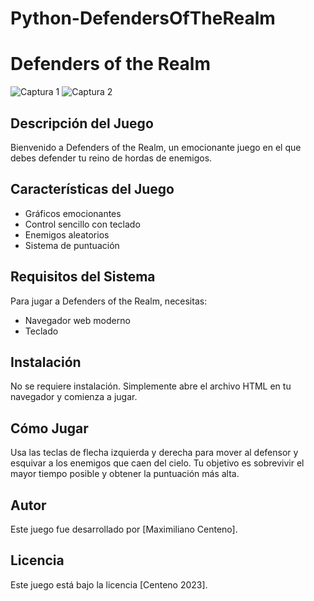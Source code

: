 # Python-DefendersOfTheRealm
# Defenders of the Realm

![Captura 1](https://i.imgur.com/apIDF3b.png)
![Captura 2](https://i.imgur.com/ifoinrD.png)

## Descripción del Juego

Bienvenido a Defenders of the Realm, un emocionante juego en el que debes defender tu reino de hordas de enemigos.

## Características del Juego

- Gráficos emocionantes
- Control sencillo con teclado
- Enemigos aleatorios
- Sistema de puntuación

## Requisitos del Sistema

Para jugar a Defenders of the Realm, necesitas:

- Navegador web moderno
- Teclado

## Instalación

No se requiere instalación. Simplemente abre el archivo HTML en tu navegador y comienza a jugar.

## Cómo Jugar

Usa las teclas de flecha izquierda y derecha para mover al defensor y esquivar a los enemigos que caen del cielo. Tu objetivo es sobrevivir el mayor tiempo posible y obtener la puntuación más alta.

## Autor

Este juego fue desarrollado por [Maximiliano Centeno].

## Licencia

Este juego está bajo la licencia [Centeno 2023].


